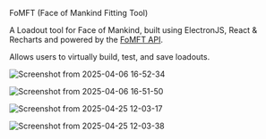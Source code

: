 FoMFT (Face of Mankind Fitting Tool) 

A Loadout tool for Face of Mankind, built using ElectronJS, React & Recharts and powered by the [FoMFT API](https://github.com/ConradQQ/FoMFT-api).

Allows users to virtually build, test, and save loadouts.

![Screenshot from 2025-04-06 16-52-34](https://github.com/user-attachments/assets/ee2c6f98-3ca7-46ce-893c-bdf7087f7129)

![Screenshot from 2025-04-06 16-51-50](https://github.com/user-attachments/assets/d016895c-57b4-42c2-a35f-39a702fb97d1)

![Screenshot from 2025-04-25 12-03-17](https://github.com/user-attachments/assets/bcfb83c2-731e-4c3d-99d1-95e6a8826d94)

![Screenshot from 2025-04-25 12-03-38](https://github.com/user-attachments/assets/bde5d1c2-bd45-4df3-9b17-73b10a130bca)
